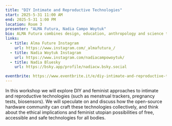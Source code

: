 ```yaml
---
title: "DIY Intimate and Reproductive Technologies"
start: 2025-5-31 11:00 AM
end: 2025-5-31 1:00 PM
location: Room 3
presenter: "ALMA Futura, Nadia Campo Woytuk"
bio: ALMA Futura combines design, education, anthropology and science to co-create tools for a radical cultural change in female intimate health, care and prevention. Nadia is a PhD researcher based in Stockholm, Sweden, working with feminist perspectives of intimate technologies. 
links:
  - title: Alma Future Instagram
    url: https://www.instagram.com/_almafutura_/
  - title: Nadia Woytuk Instagram
    url: https://www.instagram.com/nadiacampowoytuk/
  - title: Nadia Bluesky
    url: https://bsky.app/profile/nadiacw.bsky.social

eventbrite: https://www.eventbrite.it/e/diy-intimate-and-reproductive-technologies-tickets-1258156462849?aff=oddtdtcreator
---
```


In this workshop we will explore DIY and feminist approaches to intimate and reproductive technologies (such as menstrual trackers, pregnancy tests, biosensors). We will speculate on and discuss how the open-source hardware community can craft these technologies collectively, and think about the ethical implications and feminist utopian possibilities of free, accessible and safe technologies for all bodies.
